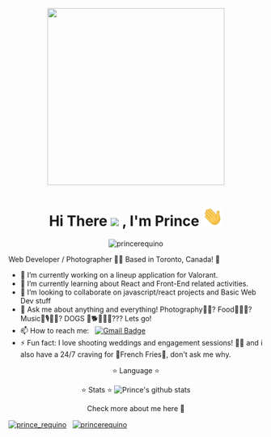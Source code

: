 <p align="Center" ><img src="https://camo.githubusercontent.com/3b7c592ede97b6138ffd4b1cc1541c2f3b11fd39/687474703a2f2f33312e6d656469612e74756d626c722e636f6d2f31376665613932306666333665663466356238373764353231366137616164392f74756d626c725f6d6f39786a65387a5a34317163626975666f315f313238302e676966" height="350px" width ="350px"></p>


<h1 align="Center">  Hi There <img src="https://media.giphy.com/media/WUlplcMpOCEmTGBtBW/giphy.gif" width="40px"> , I'm Prince <img src="https://raw.githubusercontent.com/ABSphreak/ABSphreak/master/gifs/Hi.gif" width="40px" /> </h1>
<p align="center"> <img src="https://komarev.com/ghpvc/?username=princerequino" alt="princerequino" /> </p>

Web Developer / Photographer  👨‍💻 Based in Toronto, Canada! 🍁

- 🔭 I’m currently working on a lineup application for Valorant.
- 🌱 I’m currently learning about React and Front-End related activities.
- 👯 I’m looking to collaborate on javascript/react projects and Basic Web Dev stuff
- 💬 Ask me about anything and everything! Photography📸🎥? Food🍕🍜🍣? Music🎸🎙🎵🎵? DOGS 🐶🐕🐩🐕‍🦺??? Lets go!
- 📫 How to reach me: &nbsp;&nbsp;[![Gmail Badge](https://img.shields.io/badge/-Gmail-c14438?style=flat-square&logo=Gmail&logoColor=white&link=mailto:requinocp@gmail.com)](mailto:requinocp@gmail.com)
- ⚡ Fun fact: I love shooting weddings and engagement sessions! 💞💘 and i also have a 24/7 craving for 🍟French Fries🍟, don't ask me why.


<p align="center" >
⭐️ Language ⭐️ </p>



<p align="center" >
⭐️ Stats ⭐️
<img alt="Prince's github stats" src="https://github-readme-stats.vercel.app/api?username=princerequino&show_icons=true&theme=merko"  > </p>

<p align="center">
<a>Check more about me here 🌟 </a>
  
<a href="https://www.linkedin.com/in/princerequino/" target="_blank"><img align="center" src="https://cdn.jsdelivr.net/npm/simple-icons@3.1.0/icons/linkedin.svg" alt="prince_requino" height="25" width="25" /></a>&nbsp;&nbsp;
<a href="https://instagram.com/princerequino" target="_blank"><img align="center" src="https://cdn.jsdelivr.net/npm/simple-icons@3.0.1/icons/instagram.svg" alt="princerequino" height="25" width="25" /></a>&nbsp;&nbsp;
</p>



